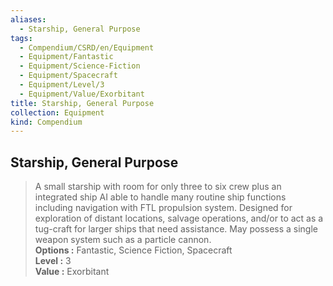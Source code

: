 ```yaml
---
aliases:
  - Starship, General Purpose
tags:
  - Compendium/CSRD/en/Equipment
  - Equipment/Fantastic
  - Equipment/Science-Fiction
  - Equipment/Spacecraft
  - Equipment/Level/3
  - Equipment/Value/Exorbitant
title: Starship, General Purpose
collection: Equipment
kind: Compendium
---
```

## Starship, General Purpose  
  
>A small starship with room for only three to six crew plus an integrated ship AI able to handle many routine ship functions including navigation with FTL propulsion system. Designed for exploration of distant locations, salvage operations, and/or to act as a tug-craft for larger ships that need assistance. May possess a single weapon system such as a particle cannon.  
> **Options :** Fantastic, Science Fiction, Spacecraft  
> **Level :** 3  
> **Value :** Exorbitant